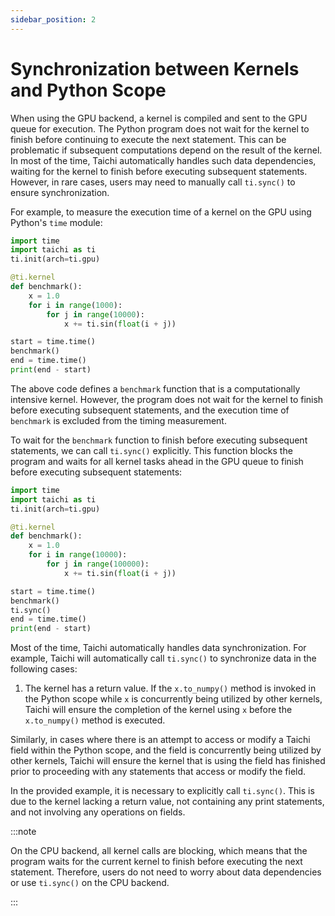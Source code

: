 ```yaml
---
sidebar_position: 2
---
```


# Synchronization between Kernels and Python Scope

When using the GPU backend, a kernel is compiled and sent to the GPU queue for execution. The Python program does not wait for the kernel to finish before continuing to execute the next statement. This can be problematic if subsequent computations depend on the result of the kernel. In most of the time, Taichi automatically handles such data dependencies, waiting for the kernel to finish before executing subsequent statements. However, in rare cases, users may need to manually call `ti.sync()` to ensure synchronization.

For example, to measure the execution time of a kernel on the GPU using Python's `time` module:

```python
import time
import taichi as ti
ti.init(arch=ti.gpu)

@ti.kernel
def benchmark():
    x = 1.0
    for i in range(1000):
        for j in range(10000):
            x += ti.sin(float(i + j))

start = time.time()
benchmark()
end = time.time()
print(end - start)
```

The above code defines a `benchmark` function that is a computationally intensive kernel. However, the program does not wait for the kernel to finish before executing subsequent statements, and the execution time of `benchmark` is excluded from the timing measurement.

To wait for the `benchmark` function to finish before executing subsequent statements, we can call `ti.sync()` explicitly. This function blocks the program and waits for all kernel tasks ahead in the GPU queue to finish before executing subsequent statements:


```python skip-ci
import time
import taichi as ti
ti.init(arch=ti.gpu)

@ti.kernel
def benchmark():
    x = 1.0
    for i in range(10000):
        for j in range(100000):
            x += ti.sin(float(i + j))

start = time.time()
benchmark()
ti.sync()
end = time.time()
print(end - start)
```

Most of the time, Taichi automatically handles data synchronization. For example, Taichi will automatically call `ti.sync()` to synchronize data in the following cases:

1. The kernel has a return value.
If the `x.to_numpy()` method is invoked in the Python scope while `x` is concurrently being utilized by other kernels, Taichi will ensure the completion of the kernel using `x` before the `x.to_numpy()` method is executed.

Similarly, in cases where there is an attempt to access or modify a Taichi field within the Python scope, and the field is concurrently being utilized by other kernels, Taichi will ensure the kernel that is using the field has finished prior to proceeding with any statements that access or modify the field.

In the provided example, it is necessary to explicitly call `ti.sync()`. This is due to the kernel lacking a return value, not containing any print statements, and not involving any operations on fields.

:::note

On the CPU backend, all kernel calls are blocking, which means that the program waits for the current kernel to finish before executing the next statement. Therefore, users do not need to worry about data dependencies or use `ti.sync()` on the CPU backend.

:::
